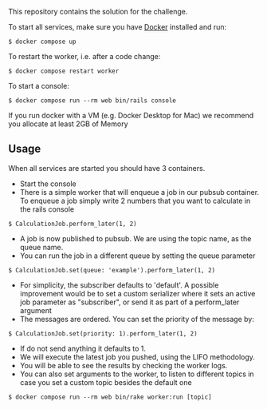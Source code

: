 

This repository contains the solution for the challenge.

To start all services, make sure you have [Docker](https://www.docker.com/products/docker-desktop/) installed and run:

```
$ docker compose up
```

To restart the worker, i.e. after a code change:

```
$ docker compose restart worker
```

To start a console:

```
$ docker compose run --rm web bin/rails console
```

If you run docker with a VM (e.g. Docker Desktop for Mac) we recommend you allocate at least 2GB of Memory

## Usage

When all services are started you should have 3 containers.

- Start the console
- There is a simple worker that will enqueue a job in our pubsub container. To enqueue a job simply write 2 numbers that you want to calculate in the rails console

```
$ CalculationJob.perform_later(1, 2)
```
- A job is now published to pubsub. We are using the topic name, as the queue name.
- You can run the job in a different queue by setting the queue parameter
```
$ CalculationJob.set(queue: 'example').perform_later(1, 2)
```
- For simplicity, the subscriber defaults to 'default'. A possible improvement would be to set a custom serializer where it sets an active job parameter as "subscriber", or send it as part of a perform_later argument
- The messages are ordered. You can set the priority of the message by:
```
$ CalculationJob.set(priority: 1).perform_later(1, 2)
```
- If do not send anything it defaults to 1.
- We will execute the latest job you pushed, using the LIFO methodology.
- You will be able to see the results by checking the worker logs.
- You can also set arguments to the worker, to listen to different topics in case you set a custom topic besides the default one

```
$ docker compose run --rm web bin/rake worker:run [topic]
```
